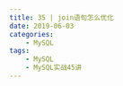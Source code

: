 ```yaml
---
title: 35 | join语句怎么优化
date: 2019-06-03
categories:
    - MySQL
tags:
    - MySQL
    - MySQL实战45讲
---
```

